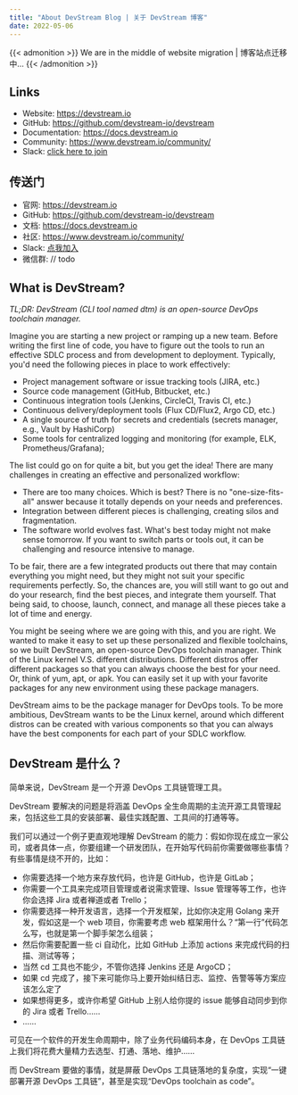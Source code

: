 ```yaml
---
title: "About DevStream Blog | 关于 DevStream 博客"
date: 2022-05-06
---
```


{{< admonition >}}
We are in the middle of website migration | 博客站点迁移中...
{{< /admonition >}}

## Links

- Website: <https://devstream.io>
- GitHub: <https://github.com/devstream-io/devstream>
- Documentation: <https://docs.devstream.io>
- Community: <https://www.devstream.io/community/>
- Slack: [click here to join](https://join.slack.com/t/devstream-io/shared_invite/zt-16tb0iwzr-krcFGYRN7~Vv1suGZjdv4w>)

## 传送门

- 官网: <https://devstream.io>
- GitHub: <https://github.com/devstream-io/devstream>
- 文档: <https://docs.devstream.io>
- 社区: <https://www.devstream.io/community/>
- Slack: [点我加入](https://join.slack.com/t/devstream-io/shared_invite/zt-16tb0iwzr-krcFGYRN7~Vv1suGZjdv4w>)
- 微信群: // todo

## What is DevStream?

_TL;DR: DevStream (CLI tool named dtm) is an open-source DevOps toolchain manager._

Imagine you are starting a new project or ramping up a new team. Before writing the first line of code, you have to figure out the tools to run an effective SDLC process and from development to deployment. Typically, you'd need the following pieces in place to work effectively:

- Project management software or issue tracking tools (JIRA, etc.)
- Source code management (GitHub, Bitbucket, etc.)
- Continuous integration tools (Jenkins, CircleCI, Travis CI, etc.)
- Continuous delivery/deployment tools (Flux CD/Flux2, Argo CD, etc.)
- A single source of truth for secrets and credentials (secrets manager, e.g., Vault by HashiCorp)
- Some tools for centralized logging and monitoring (for example, ELK, Prometheus/Grafana);

The list could go on for quite a bit, but you get the idea! There are many challenges in creating an effective and personalized workflow:

- There are too many choices. Which is best? There is no "one-size-fits-all" answer because it totally depends on your needs and preferences.
- Integration between different pieces is challenging, creating silos and fragmentation.
- The software world evolves fast. What's best today might not make sense tomorrow. If you want to switch parts or tools out, it can be challenging and resource intensive to manage.

To be fair, there are a few integrated products out there that may contain everything you might need, but they might not suit your specific requirements perfectly. So, the chances are, you will still want to go out and do your research, find the best pieces, and integrate them yourself. That being said, to choose, launch, connect, and manage all these pieces take a lot of time and energy.

You might be seeing where we are going with this, and you are right. We wanted to make it easy to set up these personalized and flexible toolchains, so we built DevStream, an open-source DevOps toolchain manager. Think of the Linux kernel V.S. different distributions. Different distros offer different packages so that you can always choose the best for your need. Or, think of yum, apt, or apk. You can easily set it up with your favorite packages for any new environment using these package managers.

DevStream aims to be the package manager for DevOps tools. To be more ambitious, DevStream wants to be the Linux kernel, around which different distros can be created with various components so that you can always have the best components for each part of your SDLC workflow.

## DevStream 是什么？

简单来说，DevStream 是一个开源 DevOps 工具链管理工具。

DevStream 要解决的问题是将涵盖 DevOps 全生命周期的主流开源工具管理起来，包括这些工具的安装部署、最佳实践配置、工具间的打通等等。

我们可以通过一个例子更直观地理解 DevStream 的能力：假如你现在成立一家公司，或者具体一点，你要组建一个研发团队，在开始写代码前你需要做哪些事情？有些事情是绕不开的，比如：
- 你需要选择一个地方来存放代码，也许是 GitHub，也许是 GitLab；
- 你需要一个工具来完成项目管理或者说需求管理、Issue 管理等等工作，也许你会选择 Jira 或者禅道或者 Trello；
- 你需要选择一种开发语言，选择一个开发框架，比如你决定用 Golang 来开发，假如这是一个 web 项目，你需要考虑 web 框架用什么？“第一行”代码怎么写，也就是第一个脚手架怎么组装；
- 然后你需要配置一些 ci 自动化，比如 GitHub 上添加 actions 来完成代码的扫描、测试等等；
- 当然 cd 工具也不能少，不管你选择 Jenkins 还是 ArgoCD；
- 如果 cd 完成了，接下来可能你马上要开始纠结日志、监控、告警等等方案应该怎么定了
- 如果想得更多，或许你希望 GitHub 上别人给你提的 issue 能够自动同步到你的 Jira 或者 Trello……
- ……

可见在一个软件的开发生命周期中，除了业务代码编码本身，在 DevOps 工具链上我们将花费大量精力去选型、打通、落地、维护……

而 DevStream 要做的事情，就是屏蔽 DevOps 工具链落地的复杂度，实现“一键部署开源 DevOps 工具链”，甚至是实现“DevOps toolchain as code”。
